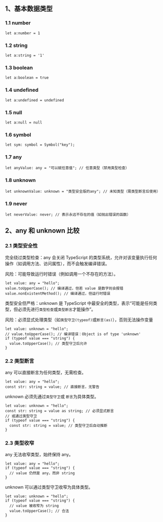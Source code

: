 ## 1、基本数据类型

### 1.1 number

```
let a:number = 1
```

### 1.2 string

```
let a:string = '1'
```

### 1.3 boolean

```
let a:boolean = true
```

### 1.4 undefined

```
let a:undefined = undefined
```

### 1.5 null

```
let a:null = null
```

### 1.6 symbol

```
let sym: symbol = Symbol("key");
```

### 1.7 any

```
let anyValue: any = "可以赋任意值"; // 任意类型（禁用类型检查）
```

### 1.8 unknown

```
let unknownValue: unknown = "类型安全版的any"; // 未知类型（需类型断言后使用）
```

### 1.9 never

```
let neverValue: never; // 表示永远不存在的值（如抛出错误的函数）
```

## 2、any 和 unknown 比较

### 2.1 类型安全性

完全绕过类型检查：any 会关闭 TypeScript 的类型系统，允许对该变量执行任何操作（如调用方法、访问属性），而不会触发编译错误。

风险：可能导致运行时错误（例如调用一个不存在的方法）。

```
let value: any = "hello";
value.toUpperCase(); // 编译通过，但若 value 是数字则会报错
value.nonExistentMethod(); // 编译通过，但运行时错误
```

类型安全但严格：unknown 是 TypeScript 中最安全的类型，表示“可能是任何类型，但必须先进行`类型检查`或`类型断言`才能操作”。

风险：必须显式处理类型（如`类型守卫(typeof)`或`断言(as)`），否则无法操作变量

```
let value: unknown = "hello";
// value.toUpperCase(); // 编译错误：Object is of type 'unknown'
if (typeof value === "string") {
  value.toUpperCase(); // 类型守卫后允许
}
```

### 2.2 类型断言

any 可以直接断言为任何类型，无需检查。

```
let value: any = "hello";
const str: string = value; // 直接断言，无警告
```

unknown 必须先通过`类型守卫`或 `断言`为具体类型。

```
let value: unknown = "hello";
const str: string = value as string; // 必须显式断言
// 或通过类型守卫
if (typeof value === "string") {
  const str: string = value; // 类型守卫后自动推断
}
```

### 2.3 类型收窄

any 无法收窄类型，始终保持 any。

```
let value: any = "hello";
if (typeof value === "string") {
  // value 仍然是 any，而非 string
}
```

unknown 可以通过类型守卫收窄为具体类型。

```
let value: unknown = "hello";
if (typeof value === "string") {
  // value 被收窄为 string
  value.toUpperCase(); // 合法
}
```
